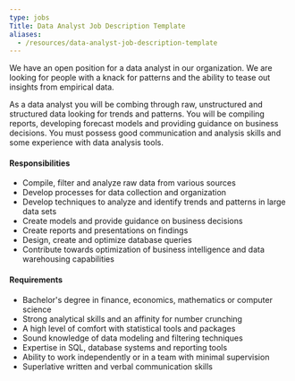 ```yaml
---
type: jobs
Title: Data Analyst Job Description Template
aliases:
  - /resources/data-analyst-job-description-template
---
```


We have an open position for a data analyst in our organization. We are looking for people with a knack for patterns and the ability to tease out insights from empirical data.

As a data analyst you will be combing through raw, unstructured and structured data looking for trends and patterns. You will be compiling reports, developing forecast models and providing guidance on business decisions. You must possess good communication and analysis skills and some experience with data analysis tools.

#### Responsibilities

- Compile, filter and analyze raw data from various sources
- Develop processes for data collection and organization
- Develop techniques to analyze and identify trends and patterns in large data sets
- Create models and provide guidance on business decisions
- Create reports and presentations on findings
- Design, create and optimize database queries
- Contribute towards optimization of business intelligence and data warehousing capabilities

#### Requirements

- Bachelor's degree in finance, economics, mathematics or computer science
- Strong analytical skills and an affinity for number crunching
- A high level of comfort with statistical tools and packages
- Sound knowledge of data modeling and filtering techniques
- Expertise in SQL, database systems and reporting tools
- Ability to work independently or in a team with minimal supervision
- Superlative written and verbal communication skills
